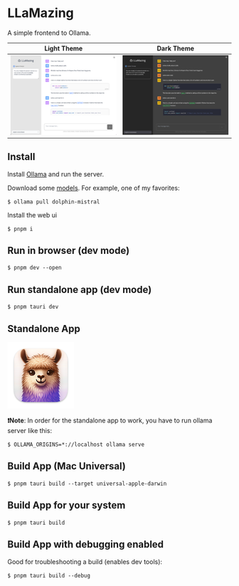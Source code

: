 # LLaMazing

A simple frontend to Ollama.

| Light Theme               | Dark Theme               |
| ------------------------- | ------------------------ |
| ![](screenshot-light.png) | ![](screenshot-dark.png) |

## Install

Install [Ollama](https://ollama.ai/) and run the server.

Download some [models](https://ollama.ai/library). For example, one of my favorites:

```shell
$ ollama pull dolphin-mistral
```

Install the web ui

```shell
$ pnpm i
```

## Run in browser (dev mode)

```shell
$ pnpm dev --open
```

## Run standalone app (dev mode)

```shell
$ pnpm tauri dev
```

## Standalone App

<img src="app-icon.png" width="150"/>

**❗Note**: In order for the standalone app to work, you have to run ollama server like this:

```shell
$ OLLAMA_ORIGINS=*://localhost ollama serve
```

## Build App (Mac Universal)

```shell
$ pnpm tauri build --target universal-apple-darwin
```

## Build App for your system

```shell
$ pnpm tauri build
```

## Build App with debugging enabled

Good for troubleshooting a build (enables dev tools):

```shell
$ pnpm tauri build --debug
```
